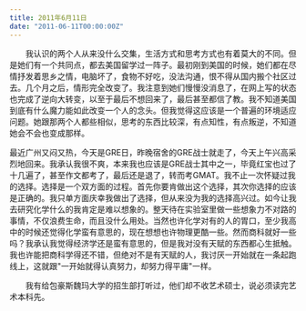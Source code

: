 ```yaml
---
title: 2011年6月11日
date: "2011-06-11T00:00:00Z"
---
```

　　我认识的两个人从来没什么交集，生活方式和思考方式也有着莫大的不同。但是她们有一个共同点，都去美国留学过一阵子。最初刚到美国的时候，她们都在尽情抒发着思乡之情，电脑坏了，食物不好吃，没法沟通，恨不得从国内搬个社区过去。几个月之后，情形完全改变了。我注意到她们慢慢没消息了，在网上写的状态也完成了逆向大转变，以至于最后不想回来了，最后甚至都信了教。我不知道美国到底有什么魔力能如此改变一个人的念头。但我觉得这应该是一个普遍的环境适应问题。她跟那两个人都些相似，思考的东西比较深，有点知性，有点叛逆，不知道她会不会也变成那样。
  
最近广州又闷又热，今天是GRE日，昨晚宿舍的GRE战士就走了，今天上午兴高采烈地回来。我承认我很不爽，本来我也应该是GRE战士其中之一，毕竟红宝也过了十几遍了，甚至作文都考了，最后还是退了，转而考GMAT。我不止一次怀疑过我的选择。选择是一个双方面的过程。首先你要肯做出这个选择，其次你选择的应该是正确的。我只单方面庆幸我做出了选择，但从来没为我的选择高兴过。如今让我去研究化学什么的我肯定是难以想象的。整天待在实验室里做一些想象力不对路的事情，不仅浪费生命，而且没什么用处。当然也许化学对有的人的胃口，至少我高中的时候还觉得化学蛮有意思的，现在想想也许物理更酷一些。然而商科就好一些吗？我承认我觉得经济学还是蛮有意思的，但是我对没有天赋的东西都心生抵触。我也许能把商科学得还不错，但绝对不是有天赋的人，我讨厌一开始就在一条起跑线上，这就跟"一开始就得认真努力，却努力得平庸"一样。

　　我有给包豪斯魏玛大学的招生部打听过，他们却不收艺术硕士，说必须读完艺术本科先。